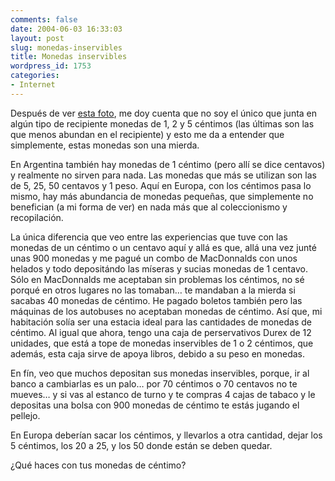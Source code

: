 ```yaml
---
comments: false
date: 2004-06-03 16:33:03
layout: post
slug: monedas-inservibles
title: Monedas inservibles
wordpress_id: 1753
categories:
- Internet
---
```


Después de ver [esta foto](http://foto.proletarium.org/?album=desktop), me doy cuenta que no soy el único que junta en algún tipo de recipiente monedas de 1, 2 y 5 céntimos (las últimas son las que menos abundan en el recipiente) y esto me da a entender que simplemente, estas monedas son una mierda.





En Argentina también hay monedas de 1 céntimo (pero allí se dice centavos) y realmente no sirven para nada. Las monedas que más se utilizan son las de 5, 25, 50 centavos y 1 peso. Aquí en Europa, con los céntimos pasa lo mismo, hay más abundancia de monedas pequeñas, que simplemente no benefician (a mi forma de ver) en nada más que al coleccionismo y recopilación.





La única diferencia que veo entre las experiencias que tuve con las monedas de un céntimo o un centavo aquí y allá es que, allá una vez junté unas 900 monedas y me pagué un combo de MacDonnalds con unos helados y todo depositándo las míseras y sucias monedas de 1 centavo. Sólo en MacDonnalds me aceptaban sin problemas los céntimos, no sé porqué en otros lugares no las tomaban… te mandaban a la mierda si sacabas 40 monedas de céntimo. He pagado boletos también pero las máquinas de los autobuses no aceptaban monedas de céntimo. Así que, mi habitación solía ser una estacia ideal para las cantidades de monedas de céntimo. Al igual que ahora, tengo una caja de perservativos Durex de 12 unidades, que está a tope de monedas inservibles de 1 o 2 céntimos, que además, esta caja sirve de apoya libros, debido a su peso en monedas.





En fín, veo que muchos depositan sus monedas inservibles, porque, ir al banco a cambiarlas es un palo… por 70 céntimos o 70 centavos no te mueves… y si vas al estanco de turno y te compras 4 cajas de tabaco y le depositas una bolsa con 900 monedas de céntimo te estás jugando el pellejo.





En Europa deberían sacar los céntimos, y llevarlos a otra cantidad, dejar los 5 céntimos, los 20 a 25, y los 50 donde están se deben quedar.





¿Qué haces con tus monedas de céntimo?




 

